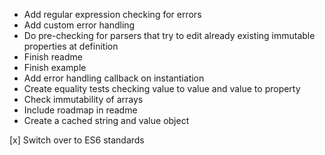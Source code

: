  - Add regular expression checking for errors
 - Add custom error handling
 - Do pre-checking for parsers that try to edit already existing immutable properties at definition
 - Finish readme
 - Finish example
 - Add error handling callback on instantiation
 - Create equality tests checking value to value and value to property
 - Check immutability of arrays
 - Include roadmap in readme
 - Create a cached string and value object

[x] Switch over to ES6 standards
